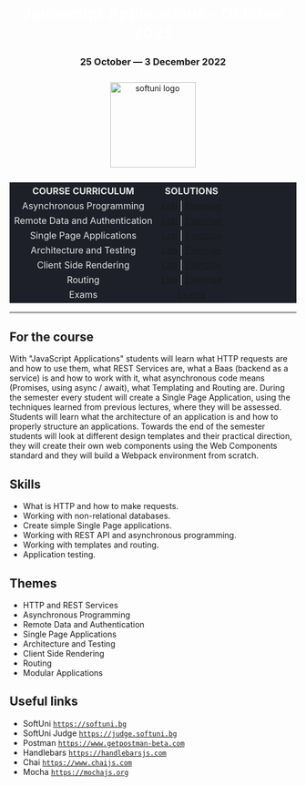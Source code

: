 <div align="center">
<h1 style="color:white">Javascript Applications - October 2022</h1>
<h3>25 October ― 3 December 2022</h3>
<img src="https://upload.wikimedia.org/wikipedia/commons/7/76/Logo_Software_University_%28SoftUni%29_-_blue.png" 
  alt="softuni logo"
  style="position:relative; width:150px; padding:10px; margin: 0 auto;"
  />

<table style="width:100%; max-width:1000px; background-color:#1d2029; color:#e4e4e4">
<tr>
  <th style="text-align:center; vertical-align: middle;">COURSE  CURRICULUM</th>
  <th style="text-align:center; vertical-align: middle;">SOLUTIONS</th>
</tr>
<tr>
  <td style="text-align: center; vertical-align: middle;">Asynchronous Programming </td>
  <td style="text-align: center; vertical-align: middle;">
    <a href="https://github.com/DimitarMitev92/javascript-applications-softuni/tree/main/02.%20Asynchronous%20Programming%20-%20Lab">Lab</a> |
    <a href="https://github.com/DimitarMitev92/javascript-applications-softuni/tree/main/03.%20Asynchronous%20Programming%20-%20Exercise">Exercise</a> 
  </td>
</tr>
<tr>
  <td style="text-align: center; vertical-align: middle;">Remote Data and Authentication </td>
  <td style="text-align: center; vertical-align: middle;">
    <a href="https://github.com/DimitarMitev92/javascript-applications-softuni/tree/main/04.%20Remote%20Data%20and%20Authentication%20-%20Lab">Lab</a> |
    <a href="https://github.com/DimitarMitev92/javascript-applications-softuni/tree/main/05.%20Remote%20Data%20and%20Authentication%20-%20Exercise">Exercise</a> 
  </td>
</tr>
<tr>
  <td style="text-align: center; vertical-align: middle;">Single Page Applications </td>
  <td style="text-align: center; vertical-align: middle;">
    <a href="https://github.com/DimitarMitev92/javascript-applications-softuni/tree/main/06.%20Single%20Page%20Application%20-%20Lab">Lab</a> |
    <a href="https://github.com/DimitarMitev92/javascript-applications-softuni/tree/main/07.%20Single%20Page%20Application%20-%20Exercise">Exercise</a> 
  </td>
</tr>
<tr>
  <td style="text-align: center; vertical-align: middle;">Architecture and Testing </td>
  <td style="text-align: center; vertical-align: middle;">
    <a href="https://github.com/DimitarMitev92/javascript-applications-softuni/tree/main/08.%20Architecture%20and%20Testing%20-%20Lab">Lab</a> |
    <a href="">Exercise</a> 
  </td>
</tr>
<tr>
  <td style="text-align: center; vertical-align: middle;">Client Side Rendering </td>
  <td style="text-align: center; vertical-align: middle;">
    <a href="">Lab</a> |
    <a href="">Exercise</a> 
  </td>
</tr>
<tr>
  <td style="text-align: center; vertical-align: middle;">Routing </td>
  <td style="text-align: center; vertical-align: middle;">
    <a href="">Lab</a> |
    <a href="">Exercise</a> 
  </td>
</tr>
<tr>
  <td style="text-align: center; vertical-align: middle;">Exams</td>
  <td style="text-align: center; vertical-align: middle;">
    <a href="">Exams</a>
  </td>
</tr>
</table>
</div>

---

## For the course

With "JavaScript Applications" students will learn what HTTP requests are and how to use them, what REST Services are, what a Baas (backend as a service) is and how to work with it, what asynchronous code means (Promises, using async / await), what Templating and Routing are. During the semester every student will create a Single Page Application, using the techniques learned from previous lectures, where they will be assessed. Students will learn what the architecture of an application is and how to properly structure an applications. Towards the end of the semester students will look at different design templates and their practical direction, they will create their own web components using the Web Components standard and they will build a Webpack environment from scratch.

## Skills

- What is HTTP and how to make requests.
- Working with non-relational databases.
- Create simple Single Page applications.
- Working with REST API and asynchronous programming.
- Working with templates and routing.
- Аpplication testing.

## Themes

- HTTP and REST Services 
- Asynchronous Programming 
- Remote Data and Authentication 
- Single Page Applications 
- Architecture and Testing 
- Client Side Rendering 
- Routing 
- Modular Applications 

## Useful links

- SoftUni 
<a href="https://softuni.bg">`https://softuni.bg`</a>
- SoftUni Judge 
<a href="https://judge.softuni.bg">`https://judge.softuni.bg`</a>
- Postman 
<a href="https://www.getpostman-beta.com">`https://www.getpostman-beta.com`</a>
- Handlebars 
<a href="https://handlebarsjs.com">`https://handlebarsjs.com`</a>
- Chai 
<a href="https://www.chaijs.com">`https://www.chaijs.com`</a>
- Mocha 
<a href="https://mochajs.org">`https://mochajs.org`</a>
